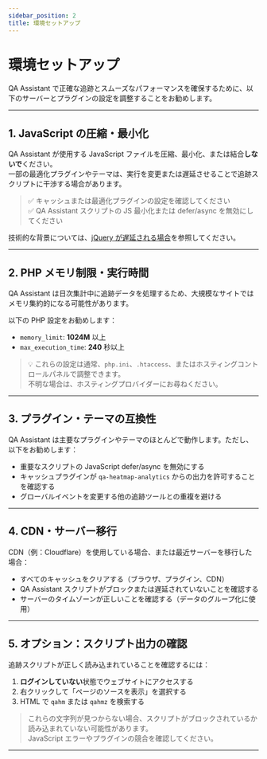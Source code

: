 ```yaml
---
sidebar_position: 2
title: 環境セットアップ
---
```


# 環境セットアップ

QA Assistant で正確な追跡とスムーズなパフォーマンスを確保するために、以下のサーバーとプラグインの設定を調整することをお勧めします。

---

## 1. JavaScript の圧縮・最小化

QA Assistant が使用する JavaScript ファイルを圧縮、最小化、または結合**しないで**ください。  
一部の最適化プラグインやテーマは、実行を変更または遅延させることで追跡スクリプトに干渉する場合があります。

> ✅ キャッシュまたは最適化プラグインの設定を確認してください  
> ✅ QA Assistant スクリプトの JS 最小化または defer/async を無効にしてください

技術的な背景については、[jQuery が遅延される場合](/docs/user-manual/getting-started/when-defer-jquery)を参照してください。

---

## 2. PHP メモリ制限・実行時間

QA Assistant は日次集計中に追跡データを処理するため、大規模なサイトではメモリ集約的になる可能性があります。

以下の PHP 設定をお勧めします：

- `memory_limit`: **1024M** 以上  
- `max_execution_time`: **240** 秒以上

> 💡 これらの設定は通常、`php.ini`、`.htaccess`、またはホスティングコントロールパネルで調整できます。  
> 不明な場合は、ホスティングプロバイダーにお尋ねください。

---

## 3. プラグイン・テーマの互換性

QA Assistant は主要なプラグインやテーマのほとんどで動作します。ただし、以下をお勧めします：

- 重要なスクリプトの JavaScript defer/async を無効にする
- キャッシュプラグインが `qa-heatmap-analytics` からの出力を許可することを確認する
- グローバルイベントを変更する他の追跡ツールとの重複を避ける

---

## 4. CDN・サーバー移行

CDN（例：Cloudflare）を使用している場合、または最近サーバーを移行した場合：

- すべてのキャッシュをクリアする（ブラウザ、プラグイン、CDN）
- QA Assistant スクリプトがブロックまたは遅延されていないことを確認する
- サーバーのタイムゾーンが正しいことを確認する（データのグループ化に使用）

---

## 5. オプション：スクリプト出力の確認

追跡スクリプトが正しく読み込まれていることを確認するには：

1. **ログインしていない**状態でウェブサイトにアクセスする
2. 右クリックして「ページのソースを表示」を選択する
3. HTML で `qahm` または `qahmz` を検索する

> これらの文字列が見つからない場合、スクリプトがブロックされているか読み込まれていない可能性があります。  
> JavaScript エラーやプラグインの競合を確認してください。

---
